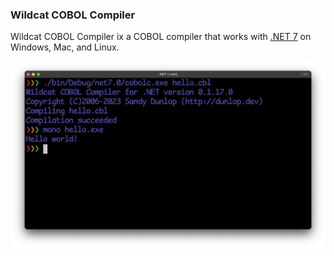 ### Wildcat COBOL Compiler

Wildcat COBOL Compiler ix a COBOL compiler that works with [.NET 7](https://dotnet.microsoft.com/en-us/download/dotnet/7.0) on Windows, Mac, and Linux.

![Command line example](Assets/command-line-example.png)
